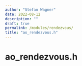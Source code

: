 ```yaml
---
author: "Stefan Wagner"
date: 2022-08-12
description: ""
draft: true
permalink: /modules/rendezvous/
title: "ao_rendezvous.h"
---
```


# ao_rendezvous.h

